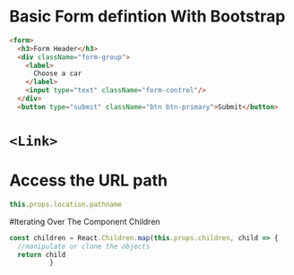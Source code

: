 # Basic Form defintion With Bootstrap
```html
<form>
  <h3>Form Header</h3>
  <div className="form-group">
    <label>
      Choose a car
    </label>
    <input type="text" className="form-control"/>
  </div>
  <button type="submit" className="btn btn-primary">Submit</button>
```

# `<Link>`

# Access the URL path
```javascript
this.props.location.pathname
```

#Iterating Over The Component Children

```javascript
const children = React.Children.map(this.props.children, child => {
  //manipulate or clone the objects
  return child
          }
```
